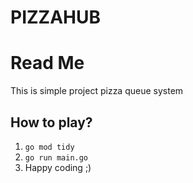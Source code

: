 # PIZZAHUB
# Read Me
This is simple project pizza queue system

## How to play?
1. `go mod tidy`
2. `go run main.go`
3. Happy coding ;)
